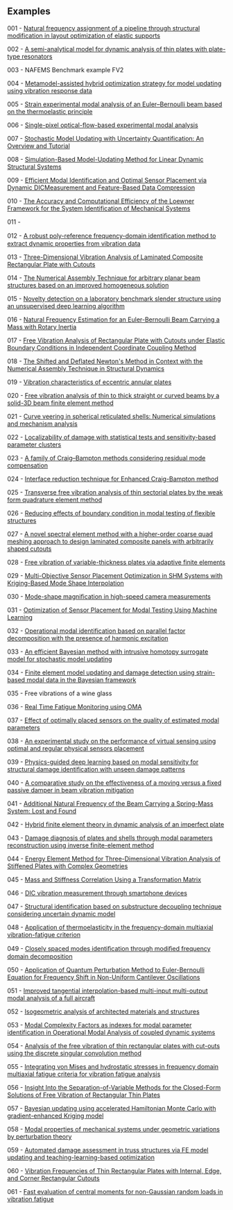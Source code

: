 ## Examples

001 - [Natural frequency assignment of a pipeline through structural modification in layout optimization of elastic supports](https://doi.org/10.1016/j.jsv.2023.117702)

002 - [A semi-analytical model for dynamic analysis of thin plates with plate-type resonators](https://doi.org/10.1007/s00707-023-03496-4)

003 - NAFEMS Benchmark example FV2

004 - [Metamodel-assisted hybrid optimization strategy for model updating using vibration response data](https://doi.org/10.1016/j.advengsoft.2023.103515)

005 - [Strain experimental modal analysis of an Euler–Bernoulli beam based on the thermoelastic principle](https://doi.org/10.1016/j.ymssp.2023.110655)

006 - [Single-pixel optical-flow-based experimental modal analysis](https://doi.org/10.1016/j.ymssp.2023.110686)

007 - [Stochastic Model Updating with Uncertainty Quantification: An Overview and Tutorial](https://doi.org/10.1016/j.ymssp.2023.110784)

008 - [Simulation-Based Model-Updating Method for Linear Dynamic Structural Systems](https://doi.org/10.3390/app131810494)

009 - [Efficient Modal Identification and Optimal Sensor Placement via Dynamic DICMeasurement and Feature-Based Data Compression](https://doi.org/10.3390/vibration6040050)

010 - [The Accuracy and Computational Efficiency of the Loewner Framework for the System Identification of Mechanical Systems](https://doi.org/10.3390/aerospace10060571)

011 - 

012 - [A robust poly-reference frequency-domain identiﬁcation method to extract dynamic properties from vibration data](https://doi.org/10.1038/s44172-023-00122-y)

013 - [Three-Dimensional Vibration Analysis of Laminated Composite Rectangular Plate with Cutouts](https://doi.org/10.3390/ma13143113)

014 - [The Numerical Assembly Technique for arbitrary planar beam structures based on an improved homogeneous solution](https://doi.org/10.1002/pamm.202200059)

015 - [Novelty detection on a laboratory benchmark slender structure using an unsupervised deep learning algorithm](https://doi.org/10.1590/1679-78257591)

016 - [Natural Frequency Estimation for an Euler-Bernoulli Beam Carrying a Mass with Rotary Inertia](https://www.researchgate.net/publication/375865124_Natural_Frequency_Estimation_for_an_Euler-Bernoulli_Beam_Carrying_a_Mass_with_Rotary_Inertia)

017 - [Free Vibration Analysis of Rectangular Plate with Cutouts under Elastic Boundary Conditions in Independent Coordinate Coupling Method](https://doi.org/10.32604/cmes.2022.021340)

018 - [The Shifted and Deflated Newton's Method in Context with the Numerical Assembly Technique in Structural Dynamics](https://dx.doi.org/10.2139/ssrn.4648345)

019 - [Vibration characteristics of eccentric annular plates](https://doi.org/10.1016/j.tws.2023.111043)

020 - [Free vibration analysis of thin to thick straight or curved beams by a solid-3D beam finite element method](https://doi.org/10.1016/j.tws.2023.111028)

021 - [Curve veering in spherical reticulated shells: Numerical simulations and mechanism analysis](https://doi.org/10.1016/j.tws.2023.111026)

022 - [Localizability of damage with statistical tests and sensitivity-based parameter clusters](https://doi.org/10.1016/j.ymssp.2023.110783)

023 - [A family of Craig–Bampton methods considering residual mode compensation](https://doi.org/10.1016/j.amc.2019.124822)

024 - [Interface reduction technique for Enhanced Craig-Bampton method](https://doi.org/10.1016/j.ymssp.2023.111074)

025 -  [Transverse free vibration analysis of thin sectorial plates by the weak form quadrature element method](https://doi.org/10.1177/10775463231225276)

026 - [Reducing effects of boundary condition in modal testing of flexible structures](https://doi.org/10.1007/s12206-023-1208-9)

027 - [A novel spectral element method with a higher-order coarse quad meshing approach to design laminated composite panels with arbitrarily shaped cutouts](https://doi.org/10.1016/j.tws.2024.111636)

028 - [Free vibration of variable-thickness plates via adaptive finite elements](https://doi.org/10.1016/j.jsv.2024.118336)

029 - [Multi-Objective Sensor Placement Optimization in SHM Systems with Kriging-Based Mode Shape Interpolation](https://doi.org/10.1016/j.ymssp.2024.111150)

030 - [Mode-shape magnification in high-speed camera measurements](https://doi.org/10.1016/j.ymssp.2024.111336)

031 - [Optimization of Sensor Placement for Modal Testing Using Machine Learning](http://dx.doi.org/10.20944/preprints202403.0604.v1)

032 - [Operational modal identification based on parallel factor decomposition with the presence of harmonic excitation](https://doi.org/10.5802/crmeca.90)

033 - [An efficient Bayesian method with intrusive homotopy surrogate model for stochastic model updating](https://doi.org/10.1111/mice.13206)

034 - [Finite element model updating and damage detection using strain-based modal data in the Bayesian framework](https://doi.org/10.1016/j.jsv.2024.118457)

035 - Free vibrations of a wine glass

036 - [Real Time Fatigue Monitoring using OMA](http://dx.doi.org/10.1007/978-3-031-61425-5_8)

037 - [Effect of optimally placed sensors on the quality of estimated modal parameters](http://dx.doi.org/10.1088/1742-6596/2647/19/192002)

038 - [An experimental study on the performance of virtual sensing using optimal and regular physical sensors placement](https://iopscience.iop.org/article/10.1088/1742-6596/2647/19/192003)

039 - [Physics-guided deep learning based on modal sensitivity for structural damage identification with unseen damage patterns](https://doi.org/10.1016/j.engstruct.2024.118510)

040 - [A comparative study on the effectiveness of a moving versus a fixed passive damper in beam vibration mitigation](https://doi.org/10.1007/s00707-024-04048-0)

041 - [Additional Natural Frequency of the Beam Carrying a Spring-Mass System: Lost and Found](http://dx.doi.org/10.1115/1.4065781)

042 - [Hybrid finite element theory in dynamic analysis of an imperfect plate](https://doi.org/10.1016/j.mechrescom.2024.104324)

043 - [Damage diagnosis of plates and shells through modal parameters reconstruction using inverse finite-element method](http://dx.doi.org/10.1177/14759217241249678)

044 - [Energy Element Method for Three-Dimensional Vibration Analysis of Stiffened Plates with Complex Geometries](https://doi.org/10.2514/1.J064147)

045 - [Mass and Stiffness Correlation Using a Transformation Matrix]( https://doi.org/10.3390/infrastructures9060096)

046 - [DIC vibration measurement through smartphone devices](http://dx.doi.org/10.1088/1742-6596/2802/1/012009)

047 - [Structural identification based on substructure decoupling technique considering uncertain dynamic model](https://doi.org/10.1016/j.ymssp.2024.111957)

048 - [Application of thermoelasticity in the frequency-domain multiaxial vibration-fatigue criterion](https://doi.org/10.1016/j.ymssp.2024.112002)

049 - [Closely spaced modes identiﬁcation through modiﬁed frequency domain decomposition](https://doi.org/10.1016/j.measurement.2018.07.006)

050 - [Application of Quantum Perturbation Method to Euler-Bernoulli Equation for Frequency Shift in Non-Uniform Cantilever Oscillations](http://dx.doi.org/10.2139/ssrn.4779171)

051 - [Improved tangential interpolation-based multi-input multi-output modal analysis of a full aircraft](https://doi.org/10.1016/j.euromechsol.2024.105495)

052 - [Isogeometric analysis of architected materials and structures](https://doi.org/10.1007/s00366-024-01979-z)

053 - [Modal Complexity Factors as indexes for modal parameter identification in Operational Modal Analysis of coupled dynamic systems](https://doi.org/10.1016/j.jsv.2024.118860)

054 - [Analysis of the free vibration of thin rectangular plates with cut-outs using the discrete singular convolution method](https://doi.org/10.1016/j.tws.2019.106529)

055 - [Integrating von Mises and hydrostatic stresses in frequency domain multiaxial fatigue criteria for vibration fatigue analysis](https://doi.org/10.1016/j.ymssp.2024.112229)

056 - [Insight Into the Separation-of-Variable Methods for the Closed-Form Solutions of Free Vibration of Rectangular Thin Plates](https://doi.org/10.32604/cmes.2024.056440)

057 - [Bayesian updating using accelerated Hamiltonian Monte Carlo with gradient-enhanced Kriging model](https://doi.org/10.1016/j.compstruc.2024.107598)

058 - [Modal properties of mechanical systems under geometric variations by perturbation theory](https://doi.org/10.1016/j.jsv.2025.118942)

059 - [Automated damage assessment in truss structures via FE model updating and teaching-learning-based optimization](http://dx.doi.org/10.31462/jseam.2024.04219237)

060 - [Vibration Frequencies of Thin Rectangular Plates with Internal, Edge, and Corner Rectangular Cutouts](https://doi.org/10.1142/S0219455426501014)

061 - [Fast evaluation of central moments for non-Gaussian random loads in vibration fatigue](https://doi.org/10.1016/j.ymssp.2025.112434)
